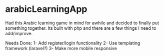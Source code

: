# arabicLearningApp
Had this Arabic learning game in mind for awhile and decided to finally put something together. Its built with php and there 
are a few things I need to add/improve.

Needs Done:
1- Add register/login functionality
2- Use templating framework (laravel?)
3- Make more mobile responsive
